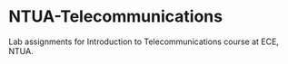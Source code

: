# NTUA-Telecommunications
Lab assignments for Introduction to Telecommunications course at ECE, NTUA.
